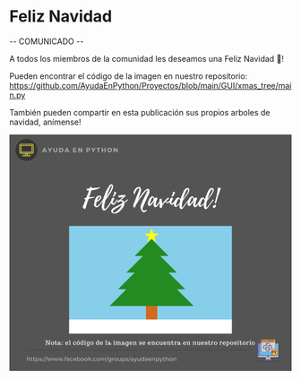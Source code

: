 # Feliz Navidad

-- COMUNICADO --

A todos los miembros de la comunidad les deseamos una Feliz Navidad 🎄!

Pueden encontrar el código de la imagen en nuestro repositorio:
https://github.com/AyudaEnPython/Proyectos/blob/main/GUI/xmas_tree/main.py

También pueden compartir en esta publicación sus propios arboles de navidad, anímense!

![xmas](./assets/navidad.png)
